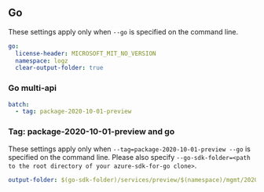 ## Go

These settings apply only when `--go` is specified on the command line.

```yaml $(go)
go:
  license-header: MICROSOFT_MIT_NO_VERSION
  namespace: logz
  clear-output-folder: true
```

### Go multi-api

``` yaml $(go) && $(multiapi)
batch:
  - tag: package-2020-10-01-preview
```

### Tag: package-2020-10-01-preview and go

These settings apply only when `--tag=package-2020-10-01-preview --go` is specified on the command line.
Please also specify `--go-sdk-folder=<path to the root directory of your azure-sdk-for-go clone>`.

```yaml $(tag) == 'package-2020-10-01-preview' && $(go)
output-folder: $(go-sdk-folder)/services/preview/$(namespace)/mgmt/2020-10-01-preview/$(namespace)
```